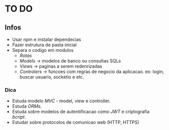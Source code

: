 # TO DO

## Infos

- Usar npm e instalar dependecias
- Fazer estrutura de pasta inicial
- Separa o codigo em modulos
  - *Rotas*
  - *Models* -> modelos de banco ou consultas SQLs
  - *Views* -> paginas a serem redenrizadas
  - *Controlers* -> funcoes com regras de negocio da aplicacao. ex: login, buscar usuario, socketio e etc.

### Dica

- Estuda modelo *MVC* - model, view e controller.
- Estuda *ORMs*.
- Estuda sobre modelos de autentificacao como *JWT* e criptografia *bcript*.
- Estudar sobre protocolos de comunicao web (HTTP, HTTPS)